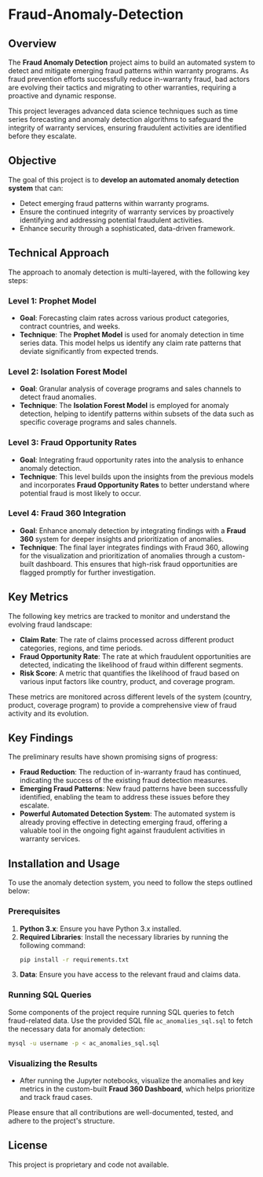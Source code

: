 # Fraud-Anomaly-Detection

## Overview

The **Fraud Anomaly Detection** project aims to build an automated system to detect and mitigate emerging fraud patterns within warranty programs. As fraud prevention efforts successfully reduce in-warranty fraud, bad actors are evolving their tactics and migrating to other warranties, requiring a proactive and dynamic response.

This project leverages advanced data science techniques such as time series forecasting and anomaly detection algorithms to safeguard the integrity of warranty services, ensuring fraudulent activities are identified before they escalate.

## Objective

The goal of this project is to **develop an automated anomaly detection system** that can:

- Detect emerging fraud patterns within warranty programs.
- Ensure the continued integrity of warranty services by proactively identifying and addressing potential fraudulent activities.
- Enhance security through a sophisticated, data-driven framework.

## Technical Approach

The approach to anomaly detection is multi-layered, with the following key steps:

### Level 1: Prophet Model
- **Goal**: Forecasting claim rates across various product categories, contract countries, and weeks.
- **Technique**: The **Prophet Model** is used for anomaly detection in time series data. This model helps us identify any claim rate patterns that deviate significantly from expected trends.

### Level 2: Isolation Forest Model
- **Goal**: Granular analysis of coverage programs and sales channels to detect fraud anomalies.
- **Technique**: The **Isolation Forest Model** is employed for anomaly detection, helping to identify patterns within subsets of the data such as specific coverage programs and sales channels.

### Level 3: Fraud Opportunity Rates
- **Goal**: Integrating fraud opportunity rates into the analysis to enhance anomaly detection.
- **Technique**: This level builds upon the insights from the previous models and incorporates **Fraud Opportunity Rates** to better understand where potential fraud is most likely to occur.

### Level 4: Fraud 360 Integration
- **Goal**: Enhance anomaly detection by integrating findings with a **Fraud 360** system for deeper insights and prioritization of anomalies.
- **Technique**: The final layer integrates findings with Fraud 360, allowing for the visualization and prioritization of anomalies through a custom-built dashboard. This ensures that high-risk fraud opportunities are flagged promptly for further investigation.

## Key Metrics

The following key metrics are tracked to monitor and understand the evolving fraud landscape:

- **Claim Rate**: The rate of claims processed across different product categories, regions, and time periods.
- **Fraud Opportunity Rate**: The rate at which fraudulent opportunities are detected, indicating the likelihood of fraud within different segments.
- **Risk Score**: A metric that quantifies the likelihood of fraud based on various input factors like country, product, and coverage program.

These metrics are monitored across different levels of the system (country, product, coverage program) to provide a comprehensive view of fraud activity and its evolution.

## Key Findings

The preliminary results have shown promising signs of progress:

- **Fraud Reduction**: The reduction of in-warranty fraud has continued, indicating the success of the existing fraud detection measures.
- **Emerging Fraud Patterns**: New fraud patterns have been successfully identified, enabling the team to address these issues before they escalate.
- **Powerful Automated Detection System**: The automated system is already proving effective in detecting emerging fraud, offering a valuable tool in the ongoing fight against fraudulent activities in warranty services.

## Installation and Usage

To use the anomaly detection system, you need to follow the steps outlined below:

### Prerequisites

1. **Python 3.x**: Ensure you have Python 3.x installed.
2. **Required Libraries**: Install the necessary libraries by running the following command:
    ```bash
    pip install -r requirements.txt
    ```
3. **Data**: Ensure you have access to the relevant fraud and claims data.


### Running SQL Queries

Some components of the project require running SQL queries to fetch fraud-related data. Use the provided SQL file `ac_anomalies_sql.sql` to fetch the necessary data for anomaly detection:

```bash
mysql -u username -p < ac_anomalies_sql.sql
```

### Visualizing the Results

- After running the Jupyter notebooks, visualize the anomalies and key metrics in the custom-built **Fraud 360 Dashboard**, which helps prioritize and track fraud cases.
  
Please ensure that all contributions are well-documented, tested, and adhere to the project's structure.

## License

This project is proprietary and code not available.
